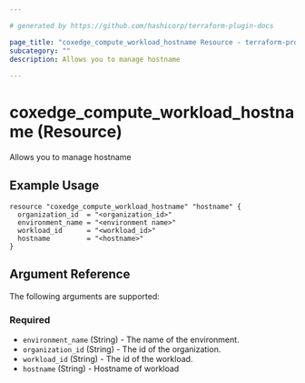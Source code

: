 ```yaml
---

# generated by https://github.com/hashicorp/terraform-plugin-docs

page_title: "coxedge_compute_workload_hostname Resource - terraform-provider-coxedge"
subcategory: ""
description: Allows you to manage hostname
  
---
```


# coxedge_compute_workload_hostname (Resource)

Allows you to manage hostname

Example Usage
---

```
resource "coxedge_compute_workload_hostname" "hostname" {
  organization_id  = "<organization_id>"
  environment_name = "<environment name>"
  workload_id      = "<workload_id>"
  hostname         = "<hostname>"
}
```

<!-- schema generated by tfplugindocs -->

## Argument Reference

The following arguments are supported:

### Required

- `environment_name` (String) - The name of the environment.
- `organization_id` (String) - The id of the organization.
- `workload_id` (String) - The id of the workload.
- `hostname` (String) - Hostname of workload
